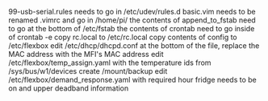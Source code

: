 99-usb-serial.rules needs to go in /etc/udev/rules.d
basic.vim needs to be renamed .vimrc and go in /home/pi/
the contents of append_to_fstab need to go at the bottom of /etc/fstab
the contents of crontab need to go inside of crontab -e
copy rc.local to /etc/rc.local
copy contents of config to /etc/flexbox
edit /etc/dhcp/dhcpd.conf at the bottom of the file, replace the MAC address with the MFI's MAC address
edit /etc/flexbox/temp_assign.yaml with the temperature ids from /sys/bus/w1/devices
create /mount/backup
edit /etc/flexbox/demand_response.yaml with required hour fridge needs to be on and upper deadband information
